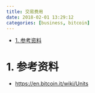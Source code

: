 ```yaml
---
title: 交易费用
date: 2018-02-01 13:29:12
categories: [business, bitcoin]
---
```



<!-- TOC -->

- [1. 参考资料](#1-参考资料)

<!-- /TOC -->



<a id="markdown-1-参考资料" name="1-参考资料"></a>
# 1. 参考资料

* https://en.bitcoin.it/wiki/Units

